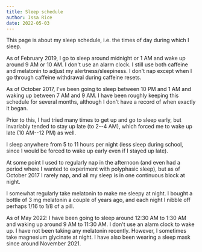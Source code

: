 ```yaml
---
title: Sleep schedule
author: Issa Rice
date: 2022-05-03
---
```


This page is about my sleep schedule, i.e. the times of day during which I
sleep.

As of February 2019, I go to sleep around midnight or 1 AM and wake up
around 9 AM or 10 AM. I don't use an alarm clock. I still use both
caffeine and melatonin to adjust my alertness/sleepiness. I don't nap
except when I go through caffeine withdrawal during caffeine resets.

As of October 2017, I've been going to sleep between 10 PM and 1 AM and waking
up between 7 AM and 9 AM. I have been roughly keeping this schedule for several
months, although I don't have a record of when exactly it began.

Prior to this, I had tried many times to get up and go to sleep early, but
invariably tended to stay up late (to 2--4 AM), which forced me to wake up late
(10 AM--12 PM) as well.

I sleep anywhere from 5 to 11 hours per night (less sleep during school, since
I would be forced to wake up early even if I stayed up late).

At some point I used to regularly nap in the afternoon (and even had a period
where I wanted to experiment with polyphasic sleep), but as of October 2017 I
rarely nap, and all my sleep is in one continuous block at night.

I somewhat regularly take melatonin to make me sleepy at night. I bought a
bottle of 3 mg melatonin a couple of years ago, and each night I nibble off perhaps 1/16 to 1/8 of a pill.

As of May 2022: I have been going to sleep around 12:30 AM to 1:30 AM and waking up around 9 AM to 11:30 AM. I don't use an alarm clock to wake up. I have not been taking any melatonin recently. However, I sometimes take magnesium glycinate at night. I have also been wearing a sleep mask since around November 2021.
